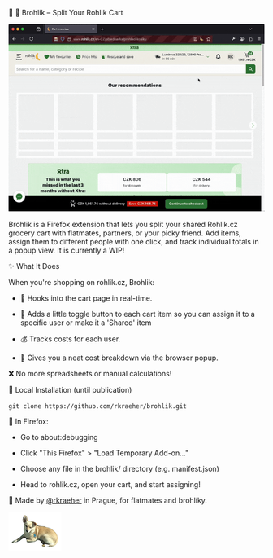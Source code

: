 💪 🥐 Brohlik – Split Your Rohlik Cart

![Demo](demo.gif)

Brohlik is a Firefox extension that lets you split your shared Rohlik.cz grocery cart with flatmates, partners, or your picky friend. Add items, assign them to different people with one click, and track individual totals in a popup view. It is currently a WIP!

✨ What It Does

When you're shopping on rohlik.cz, Brohlik:

- 🛒 Hooks into the cart page in real-time.

- 👥 Adds a little toggle button to each cart item so you can assign it to a specific user or make it a 'Shared' item

- 💰 Tracks costs for each user.

- 🧮 Gives you a neat cost breakdown via the browser popup.

❌ No more spreadsheets or manual calculations!

🧩 Local Installation (until publication)

`git clone https://github.com/rkraeher/brohlik.git`

🦊 In Firefox:

- Go to about:debugging

- Click "This Firefox" > "Load Temporary Add-on..."

- Choose any file in the brohlik/ directory (e.g. manifest.json)

- Head to rohlik.cz, open your cart, and start assigning!

🐢 Made by [@rkraeher](https://github.com/rkraeher) in Prague, for flatmates and brohlíky.

![Mascot](poppy.png)
